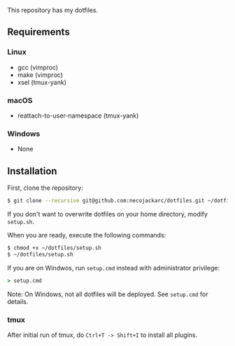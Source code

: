 This repository has my dotfiles.

## Requirements
### Linux
* gcc (vimproc)
* make (vimproc)
* xsel (tmux-yank)

### macOS
* reattach-to-user-namespace (tmux-yank)

### Windows
* None

## Installation
First, clone the repository:

```sh
$ git clone --recursive git@github.com:necojackarc/dotfiles.git ~/dotfiles
```

If you don't want to overwrite dotfiles on your home directory, modify `setup.sh`.

When you are ready, execute the following commands:

```sh
$ chmod +x ~/dotfiles/setup.sh
$ ~/dotfiles/setup.sh
```

If you are on Windwos, run `setup.cmd` instead with administrator privilege:

```cmd
> setup.cmd
```

Note: On Windows, not all dotfiles will be deployed. See `setup.cmd` for details.

### tmux
After initial run of tmux, do `Ctrl+T -> Shift+I` to install all plugins.
